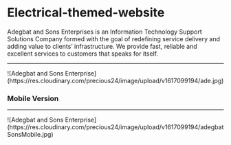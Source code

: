 # Electrical-themed-website

Adegbat and Sons Enterprises is an Information Technology Support Solutions Company formed with the goal of redefining service delivery and adding value to clients’ infrastructure. We provide fast, reliable and excellent services to customers that speaks for itself.
<hr>
![Adegbat and Sons Enterprise](https://res.cloudinary.com/precious24/image/upload/v1617099194/ade.jpg)

### Mobile Version
<hr>
![Adegbat and Sons Enterprise](https://res.cloudinary.com/precious24/image/upload/v1617099194/adegbatSonsMobile.jpg)
